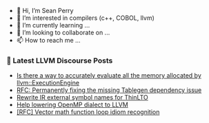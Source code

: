 - 👋 Hi, I’m Sean Perry
- 👀 I’m interested in compilers (c++, COBOL, llvm)
- 🌱 I’m currently learning ...
- 💞️ I’m looking to collaborate on ...
- 📫 How to reach me ...

<!---
s66perry/s66perry is a ✨ special ✨ repository because its `README.md` (this file) appears on your GitHub profile.
You can click the Preview link to take a look at your changes.
--->
### 📕 Latest LLVM Discourse Posts

<!-- DISCOURSE-LLVM:START -->
- [Is there a way to accurately evaluate all the memory allocated by llvm::ExecutionEngine](https://discourse.llvm.org/t/is-there-a-way-to-accurately-evaluate-all-the-memory-allocated-by-llvm-executionengine/70814#post_1)
- [RFC: Permanently fixing the missing Tablegen dependency issue](https://discourse.llvm.org/t/rfc-permanently-fixing-the-missing-tablegen-dependency-issue/70442#post_18)
- [Rewrite IR external symbol names for ThinLTO](https://discourse.llvm.org/t/rewrite-ir-external-symbol-names-for-thinlto/67764#post_4)
- [Help lowering OpenMP dialect to LLVM](https://discourse.llvm.org/t/help-lowering-openmp-dialect-to-llvm/70784#post_5)
- [[RFC] Vector math function loop idiom recognition](https://discourse.llvm.org/t/rfc-vector-math-function-loop-idiom-recognition/70465#post_9)
<!-- DISCOURSE-LLVM:END -->
